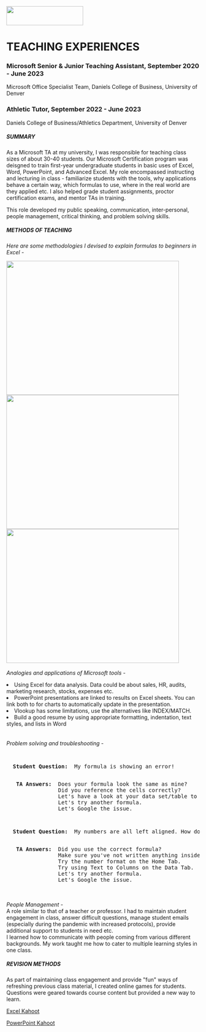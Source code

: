 <a href='https://github.com/Ruchita-Raghu/ruchita-raghu-portfolio'><img src="https://user-images.githubusercontent.com/116829793/202769444-abb1003b-ec31-44b6-bfc5-43f2e9beca1f.png" height=50 width=200> </a>
# TEACHING EXPERIENCES

### Microsoft Senior & Junior Teaching Assistant, September 2020 - June 2023
Microsoft Office Specialist Team, Daniels College of Business, University of Denver
### Athletic Tutor, September 2022 - June 2023
Daniels College of Business/Athletics Department, University of Denver
<br>
##### SUMMARY
As a Microsoft TA at my university, I was responsible for teaching class sizes of about 30-40 students. Our Microsoft Certification program was deisgned to train first-year undergraduate students in basic uses of Excel, Word, PowerPoint, and Advanced Excel. My role encompassed instructing and lecturing in class - familiarize students with the tools, why applications behave a certain way, which formulas to use, where in the real world are they applied etc. I also helped grade student assignments, proctor certification exams, and mentor TAs in training.

This role developed my public speaking, communication, inter-personal, people management, critical thinking, and problem solving skills.

##### METHODS OF TEACHING
<i> Here are some methodologies I devised to explain formulas to beginners in Excel - </i>


[<img src="https://user-images.githubusercontent.com/116829793/199546916-350b1d78-3600-4e18-b042-0b138a54334b.png" height="350" width="450">](#Capture)
[<img src="https://user-images.githubusercontent.com/116829793/199547119-0dab1465-75fe-4441-a2a7-1fac5c9cadc0.png" height="350" width="450">](#Capture1)
[<img src="https://user-images.githubusercontent.com/116829793/199547184-276be476-bb62-4282-bb15-e3578e51886e.png" height="350" width="450">](#Capture2)
<br>
<br>
<i> Analogies and applications of Microsoft tools - </i>
<li> Using Excel for data analysis. Data could be about sales, HR, audits, marketing research, stocks, expenses etc. </li>
<li> PowerPoint presentations are linked to results on Excel sheets. You can link both to for charts to automatically update in the presentation. </li>
<li> Vlookup has some limitations, use the alternatives like INDEX/MATCH. </li>
<li> Build a good resume by using appropriate formatting, indentation, text styles, and lists in Word </li>
<br>
<br>
<i> Problem solving and troubleshooting - </i>
<pre> <p> <b> Student Question: </b> My formula is showing an error! </p>
  <b> TA Answers: </b> Does your formula look the same as mine?
                Did you reference the cells correctly?
                Let's have a look at your data set/table to see missing/incorrect data.
                Let's try another formula.
                Let's Google the issue. </pre>
<pre> <p> <b> Student Question: </b> My numbers are all left aligned. How do I fix that? </p>
  <b> TA Answers: </b> Did you use the correct formula?
                Make sure you've not written anything inside double-quotes.
                Try the number format on the Home Tab.
                Try using Text to Columns on the Data Tab.
                Let's try another formula.
                Let's Google the issue. </pre>
<br>
<br>
<i> People Management - </i>
<div> A role similar to that of a teacher or professor. I had to maintain student engagement in class, answer difficult questions, manage student emails (especially during the pandemic with increased protocols), provide additional support to students in need etc. </div>
<div> I learned how to communicate with people coming from various different backgrounds. My work taught me how to cater to multiple learning styles in one class. </div>

##### REVISION METHODS
As part of maintaining class engagement and provide "fun" ways of refreshing previous class material, I created online games for students. Questions were geared towards course content but provided a new way to learn.

<a href="https://github.com/Ruchita-Raghu/ruchita-raghu-portfolio/blob/main/Teaching%20%26%20Education/Ruchita%20-%20EXCEL%20LAB%20REVIEW%20-%20Kahoot!.pdf">Excel Kahoot</a>
<p> <a href="https://github.com/Ruchita-Raghu/ruchita-raghu-portfolio/blob/main/Teaching%20%26%20Education/Ruchita%20-%20PPT%20LAB%20REVIEW%20-%20Kahoot!.pdf">PowerPoint Kahoot</a> </p>
